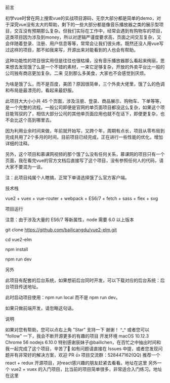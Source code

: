 前言

初学vue时曾在网上搜索vue的实战项目源码，无奈大部分都是简单的demo，对于深究vue没有太大的帮助，剩下的一些大部分都是像音乐播放器之类的展示型项目，交互没有预期那么复杂。但我们实际在工作中，经常会遇到有购物车的项目，这类项目因为涉及到money，所以对逻辑严谨度要求高，页面之间交互复杂，又会伴随着登录、注册、用户信息等等，常常会让我们很头疼。既然还没人用vue写过这样的项目，那不如我来写，开源出来对能看到的人也会有帮助。

这种功能性的项目很实用但是往往也很枯燥，没有音乐播放器那么看起来绚丽，思来想去发现饿了么是一个不错的素材，一来它足够复杂，开放的外卖平台比一般的公司独有商店更加复杂。二来 见到那么多美食，大家也不会感觉到厌烦。

为啥是饿了么，而不是百度，美团？原因很简单，三个外卖大佬里，饿了么的色调和布局是最漂亮的，看起来最舒服。

此项目大大小小共 45 个页面，涉及注册、登录、商品展示、购物车、下单等等，是一个完整的流程。一般公司即便是官网的单页面项目都没这么复杂，如果这个项目能驾驭的了，相信大部分公司的其他单页面应用也就不在话下，即便更复杂，也不会比这个高到哪里去。

因为利用业余时间来做，年前就开始写，又跨个年，周期有点长，项目从零布局到完成共用了2个多月的时间，目前项目已经完成，正在进行一些性能的优化，增加详细的注释。

另外，这个项目和慕课网视频的那个饿了么没有任何关系，慕课网的项目只有一个页面，我在看完vue的官方文档后直接写了这个项目，没有参照任何人的代码，请大家不要混为一谈。

注：此项目纯属个人瞎搞，正常下单请选择饿了么官方客户端。

技术栈

vue2 + vuex + vue-router + webpack + ES6/7 + fetch + sass + flex + svg

项目运行

注意：由于涉及大量的 ES6/7 等新属性，node 需要 6.0 以上版本

git clone https://github.com/bailicangdu/vue2-elm.git  

cd vue2-elm

npm install

npm run dev

另外

此项目有配套的后台系统，如果想前后台同时开发，可以下载对应的后台系统：后台项目传送地址。

此时启动项目使用：npm run local 而不是 npm run dev。

如果只做前端开发，请忽略这句话。

说明

如果对您有帮助，您可以点右上角 "Star" 支持一下 谢谢！ ^_^
或者您可以 "follow" 一下，我会不断开源更多的有趣的项目
开发环境 macOS 10.12.3 Chrome 56  nodejs 6.10.0
特别感谢辰妹子@bailichen，在百忙之中抽出时间和我一起完成了这个项目，辛苦了:rose:
如有问题请直接在 Issues 中提，或者您发现问题并有非常好的解决方案，欢迎 PR :+1:
项目交流群：528447162(QQ)
推荐一个 react + redux 开源项目，对react感兴趣的朋友赶紧去看看。地址在这里
另外一个 vue2 + vuex 的入门项目，比当前的项目简单很多，非常适合入门练习。地址在这里
